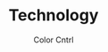 ---
layout: 02-technology/reflective
permalink: "/technology/reflective/"

title: Technology
description: Color Cntrl desc here
author: Color Cntrl
tags:
- color-cntrl
---